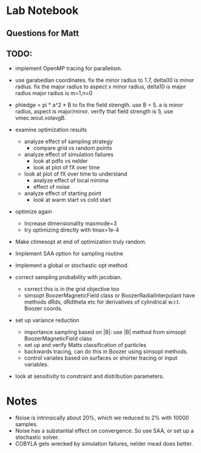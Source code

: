 
# Lab Notebook

## Questions for Matt




## TODO:
- implement OpenMP tracing for parallelism.
- use garabedian coordinates. fix the minor radius to 1.7, delta00 is minor radius. fix the major radius to aspect x minor radius, delta10 is major radius
major radius is m=1,n=0
- phiedge = pi * a^2 * B to fix the field strength. use B = 5. a is minor radius, aspect is major/minor. verify that field strength is 5, use vmec.wout.volavgB.

- examine optimization results 
  - analyze effect of sampling strategy 
    - compare grid vs random points
  - analyze effect of simulation failures
    - look at pdfo vs nelder 
    - look at plot of fX over time
  - look at plot of fX over time to understand
    - analyze effect of local minima
    - effect of noise
  - analyze effect of starting point
    - look at warm start vs cold start

- optimize again
  - Increase dimensionality maxmode=3
  - try optimizing directly with tmax=1e-4

- Make ctimesopt at end of optimization truly random.
- Implement SAA option for sampling routine
- Implement a global or stochastic opt method.

- correct sampling probability with jacobian.
  - correct this is in the grid objective too
  - simsopt BoozerMagneticField class or BoozerRadialInterpolant have methods
    dRds, dRdtheta etc for derivatives of cylindrical w.r.t. Boozer coords.
- set up variance reduction
  - importance sampling based on |B|: use |B| method from simsopt BoozerMagneticField class
  - set up and verify Matts classification of particles
  - backwards tracing, can do this in Boozer using simsopt methods.
  - control variates based on surfaces or shorter tracing or input variables.
- look at sensitivity to constraint and distribution parameters.

# Notes
- Noise is intrinsically about 20%, which we reduced to 2% with 10000 samples.
- Noise has a substantial effect on convergence. So use SAA, or set up a stochastic solver.
- COBYLA gets wrecked by simulation failures, nelder mead does better.
